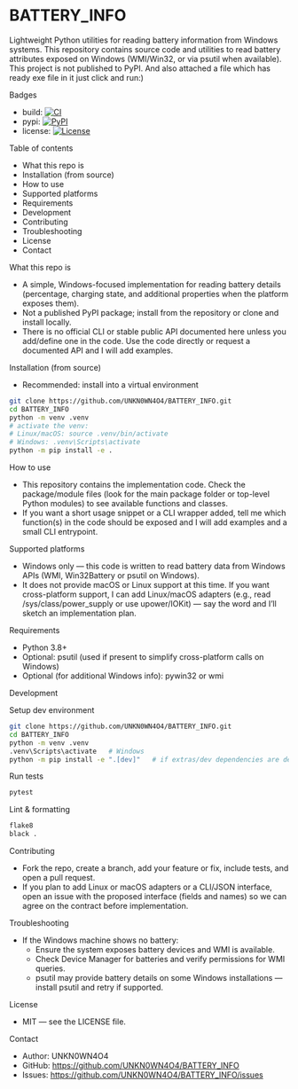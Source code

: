 # BATTERY_INFO

Lightweight Python utilities for reading battery information from Windows systems. This repository contains source code and utilities to read battery attributes exposed on Windows (WMI/Win32, or via psutil when available). This project is not published to PyPI. And also attached a file which has ready exe file in it just click and run:)

Badges
- build: [![CI](https://img.shields.io/badge/ci-none-lightgrey)](https://github.com/UNKN0WN4O4/BATTERY_INFO/actions)
- pypi: [![PyPI](https://img.shields.io/badge/pypi-not%20published-lightgrey)](https://pypi.org/project/)
- license: [![License](https://img.shields.io/badge/license-MIT-blue.svg)](./LICENSE)

Table of contents
- What this repo is
- Installation (from source)
- How to use
- Supported platforms
- Requirements
- Development
- Contributing
- Troubleshooting
- License
- Contact

What this repo is
- A simple, Windows-focused implementation for reading battery details (percentage, charging state, and additional properties when the platform exposes them).
- Not a published PyPI package; install from the repository or clone and install locally.
- There is no official CLI or stable public API documented here unless you add/define one in the code. Use the code directly or request a documented API and I will add examples.

Installation (from source)
- Recommended: install into a virtual environment
```bash
git clone https://github.com/UNKN0WN4O4/BATTERY_INFO.git
cd BATTERY_INFO
python -m venv .venv
# activate the venv:
# Linux/macOS: source .venv/bin/activate
# Windows: .venv\Scripts\activate
python -m pip install -e .
```

How to use
- This repository contains the implementation code. Check the package/module files (look for the main package folder or top-level Python modules) to see available functions and classes.
- If you want a short usage snippet or a CLI wrapper added, tell me which function(s) in the code should be exposed and I will add examples and a small CLI entrypoint.

Supported platforms
- Windows only — this code is written to read battery data from Windows APIs (WMI, Win32Battery or psutil on Windows).
- It does not provide macOS or Linux support at this time. If you want cross-platform support, I can add Linux/macOS adapters (e.g., read /sys/class/power_supply or use upower/IOKit) — say the word and I’ll sketch an implementation plan.

Requirements
- Python 3.8+
- Optional: psutil (used if present to simplify cross-platform calls on Windows)
- Optional (for additional Windows info): pywin32 or wmi

Development

Setup dev environment
```bash
git clone https://github.com/UNKN0WN4O4/BATTERY_INFO.git
cd BATTERY_INFO
python -m venv .venv
.venv\Scripts\activate   # Windows
python -m pip install -e ".[dev]"   # if extras/dev dependencies are defined
```

Run tests
```bash
pytest
```

Lint & formatting
```bash
flake8
black .
```

Contributing
- Fork the repo, create a branch, add your feature or fix, include tests, and open a pull request.
- If you plan to add Linux or macOS adapters or a CLI/JSON interface, open an issue with the proposed interface (fields and names) so we can agree on the contract before implementation.

Troubleshooting
- If the Windows machine shows no battery:
  - Ensure the system exposes battery devices and WMI is available.
  - Check Device Manager for batteries and verify permissions for WMI queries.
  - psutil may provide battery details on some Windows installations — install psutil and retry if supported.

License
- MIT — see the LICENSE file.

Contact
- Author: UNKN0WN4O4
- GitHub: https://github.com/UNKN0WN4O4/BATTERY_INFO
- Issues: https://github.com/UNKN0WN4O4/BATTERY_INFO/issues
